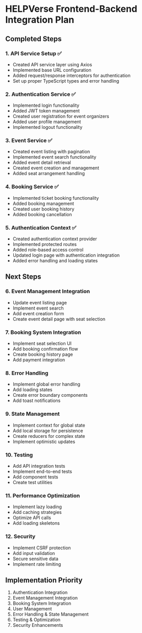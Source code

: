 # HELPVerse Frontend-Backend Integration Plan

## Completed Steps

### 1. API Service Setup ✅
- Created API service layer using Axios
- Implemented base URL configuration
- Added request/response interceptors for authentication
- Set up proper TypeScript types and error handling

### 2. Authentication Service ✅
- Implemented login functionality
- Added JWT token management
- Created user registration for event organizers
- Added user profile management
- Implemented logout functionality

### 3. Event Service ✅
- Created event listing with pagination
- Implemented event search functionality
- Added event detail retrieval
- Created event creation and management
- Added seat arrangement handling

### 4. Booking Service ✅
- Implemented ticket booking functionality
- Added booking management
- Created user booking history
- Added booking cancellation

### 5. Authentication Context ✅
- Created authentication context provider
- Implemented protected routes
- Added role-based access control
- Updated login page with authentication integration
- Added error handling and loading states

## Next Steps

### 6. Event Management Integration
- Update event listing page
- Implement event search
- Add event creation form
- Create event detail page with seat selection

### 7. Booking System Integration
- Implement seat selection UI
- Add booking confirmation flow
- Create booking history page
- Add payment integration

### 8. Error Handling
- Implement global error handling
- Add loading states
- Create error boundary components
- Add toast notifications

### 9. State Management
- Implement context for global state
- Add local storage for persistence
- Create reducers for complex state
- Implement optimistic updates

### 10. Testing
- Add API integration tests
- Implement end-to-end tests
- Add component tests
- Create test utilities

### 11. Performance Optimization
- Implement lazy loading
- Add caching strategies
- Optimize API calls
- Add loading skeletons

### 12. Security
- Implement CSRF protection
- Add input validation
- Secure sensitive data
- Implement rate limiting

## Implementation Priority
1. Authentication Integration
2. Event Management Integration
3. Booking System Integration
4. User Management
5. Error Handling & State Management
6. Testing & Optimization
7. Security Enhancements
